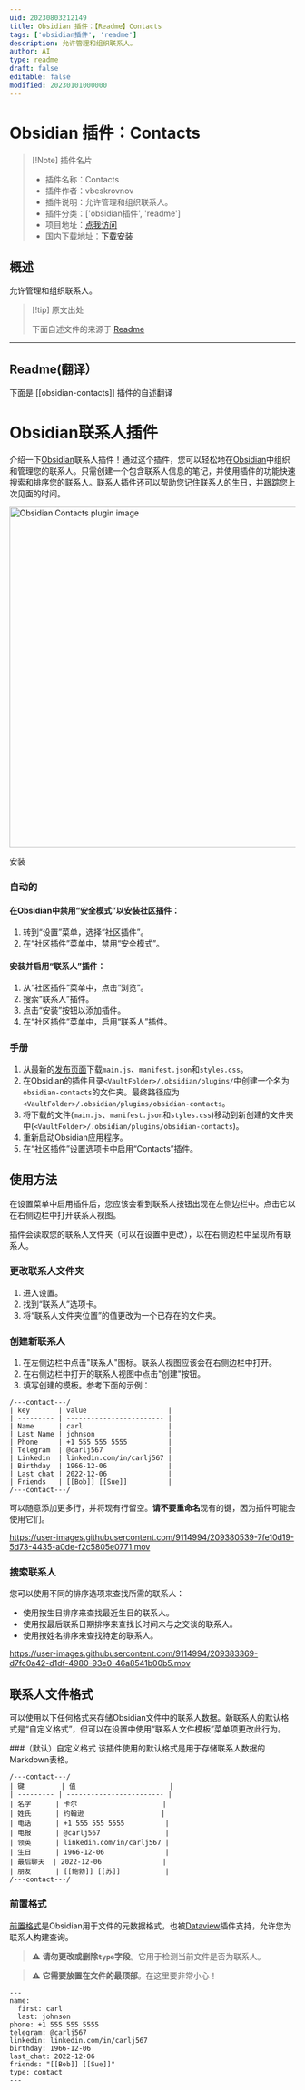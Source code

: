 ```yaml
---
uid: 20230803212149
title: Obsidian 插件：【Readme】Contacts
tags: ['obsidian插件', 'readme']
description: 允许管理和组织联系人。
author: AI
type: readme
draft: false
editable: false
modified: 20230101000000
---
```


# Obsidian 插件：Contacts

> [!Note] 插件名片
> - 插件名称：Contacts
> - 插件作者：vbeskrovnov
> - 插件说明：允许管理和组织联系人。
> - 插件分类：['obsidian插件', 'readme']
> - 项目地址：[点我访问](https://github.com/vbeskrovnov/obsidian-contacts)
> - 国内下载地址：[下载安装](https://pkmer.cn/products/plugin/pluginMarket/?obsidian-contacts)

## 概述

允许管理和组织联系人。



> [!tip] 原文出处
> 
>下面自述文件的来源于 [Readme](https://ghproxy.net/https://raw.githubusercontent.com/vbeskrovnov/obsidian-contacts/master/README.md)
> 

---

## Readme(翻译）

下面是 [[obsidian-contacts]] 插件的自述翻译



# Obsidian联系人插件
介绍一下[Obsidian](https://obsidian.md/)联系人插件！通过这个插件，您可以轻松地在[Obsidian](https://obsidian.md/)中组织和管理您的联系人。只需创建一个包含联系人信息的笔记，并使用插件的功能快速搜索和排序您的联系人。联系人插件还可以帮助您记住联系人的生日，并跟踪您上次见面的时间。

<img width="600" alt="Obsidian Contacts plugin image" src="https://user-images.githubusercontent.com/9114994/209868806-e4d8c95e-e144-4a7f-8b8f-52f036cd2df8.png">

安装

### 自动的

#### 在Obsidian中禁用“安全模式”以安装社区插件：
1. 转到“设置”菜单，选择“社区插件”。
2. 在“社区插件”菜单中，禁用“安全模式”。

#### 安装并启用“联系人”插件：
1. 从“社区插件”菜单中，点击“浏览”。
1. 搜索“联系人”插件。
1. 点击“安装”按钮以添加插件。
1. 在“社区插件”菜单中，启用“联系人”插件。

### 手册
1. 从最新的[发布页面](https://github.com/vbeskrovnov/obsidian-contacts/releases)下载`main.js`、`manifest.json`和`styles.css`。
2. 在Obsidian的插件目录`<VaultFolder>/.obsidian/plugins/`中创建一个名为`obsidian-contacts`的文件夹。最终路径应为`<VaultFolder>/.obsidian/plugins/obsidian-contacts`。
3. 将下载的文件(`main.js`、`manifest.json`和`styles.css`)移动到新创建的文件夹中(```<VaultFolder>/.obsidian/plugins/obsidian-contacts```)。
4. 重新启动Obsidian应用程序。
5. 在“社区插件”设置选项卡中启用“Contacts”插件。

## 使用方法
在设置菜单中启用插件后，您应该会看到联系人按钮出现在左侧边栏中。点击它以在右侧边栏中打开联系人视图。

插件会读取您的联系人文件夹（可以在设置中更改），以在右侧边栏中呈现所有联系人。

### 更改联系人文件夹
1. 进入设置。
2. 找到“联系人”选项卡。
3. 将“联系人文件夹位置”的值更改为一个已存在的文件夹。

### 创建新联系人
1. 在左侧边栏中点击"联系人"图标。联系人视图应该会在右侧边栏中打开。
1. 在右侧边栏中打开的联系人视图中点击"创建"按钮。
1. 填写创建的模板。参考下面的示例：
```
/---contact---/
| key       | value                    |
| --------- | ------------------------ |
| Name      | carl                     |
| Last Name | johnson                  |
| Phone     | +1 555 555 5555          |
| Telegram  | @carlj567                |
| Linkedin  | linkedin.com/in/carlj567 |
| Birthday  | 1966-12-06               |
| Last chat | 2022-12-06               |
| Friends   | [[Bob]] [[Sue]]          |
/---contact---/
```
可以随意添加更多行，并将现有行留空。**请不要重命名**现有的键，因为插件可能会使用它们。

https://user-images.githubusercontent.com/9114994/209380539-7fe10d19-5d73-4435-a0de-f2c5805e0771.mov

### 搜索联系人
您可以使用不同的排序选项来查找所需的联系人：
- 使用按生日排序来查找最近生日的联系人。
- 使用按最后联系日期排序来查找长时间未与之交谈的联系人。
- 使用按姓名排序来查找特定的联系人。

https://user-images.githubusercontent.com/9114994/209383369-d7fc0a42-d1df-4980-93e0-46a8541b00b5.mov

## 联系人文件格式
可以使用以下任何格式来存储Obsidian文件中的联系人数据。新联系人的默认格式是“自定义格式”，但可以在设置中使用“联系人文件模板”菜单项更改此行为。

###（默认）自定义格式
该插件使用的默认格式是用于存储联系人数据的Markdown表格。
```
/---contact---/
| 键         | 值                       |
| --------- | ------------------------ |
| 名字      | 卡尔                     |
| 姓氏      | 约翰逊                   |
| 电话      | +1 555 555 5555          |
| 电报      | @carlj567                |
| 领英      | linkedin.com/in/carlj567 |
| 生日      | 1966-12-06               |
| 最后聊天  | 2022-12-06               |
| 朋友      | [[鲍勃]] [[苏]]           |
/---contact---/
```

### 前置格式

[前置格式](https://help.obsidian.md/Advanced+topics/YAML+front+matter)是Obsidian用于文件的元数据格式，也被[Dataview](https://github.com/blacksmithgu/obsidian-dataview)插件支持，允许您为联系人构建查询。

> :warning: **请勿更改或删除`type`字段**。它用于检测当前文件是否为联系人。

> :warning: **它需要放置在文件的最顶部**。在这里要非常小心！

```
---
name:
  first: carl
  last: johnson
phone: +1 555 555 5555
telegram: @carlj567 
linkedin: linkedin.com/in/carlj567
birthday: 1966-12-06 
last_chat: 2022-12-06 
friends: "[[Bob]] [[Sue]]"
type: contact
---
```



